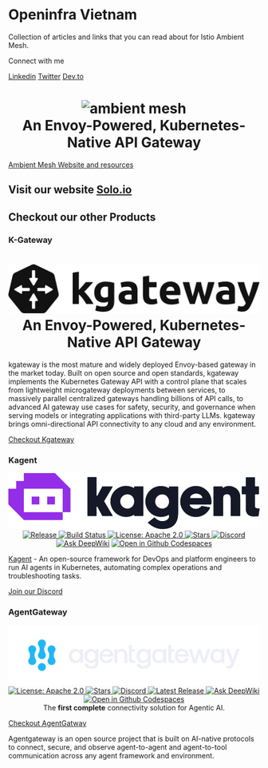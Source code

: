 # Openinfra Vietnam

Collection of articles and links that you can read about for Istio Ambient Mesh.

Connect with me

[Linkedin](https://www.linkedin.com/in/leon-nunes/)
[Twitter](https://x.com/mediocreDevops)
[Dev.to](https://dev.to/mediocreDevops)

<h1 align="center">
  <picture>
    <source media="(prefers-color-scheme: dark)" srcset="https://ambientmesh.io/logo-ambient-mesh-light.svg" alt="ambient mesh" width="400">
    <source media="(prefers-color-scheme: light)" srcset="https://ambientmesh.io/logo-ambient-mesh.svg" alt="ambient mesh" width="400">
    <img alt="ambient mesh" src="https://ambientmesh.io/logo-ambient-mesh.svg">
  </picture>
  <br/>
  An Envoy-Powered, Kubernetes-Native API Gateway
</h1>

[Ambient Mesh Website and resources](https://ambientmesh.io/)

## Visit our website [Solo.io](https://solo.io)

## Checkout our other Products

### K-Gateway

<h1 align="center">
  <picture>
    <source media="(prefers-color-scheme: dark)" srcset="https://raw.githubusercontent.com/kgateway-dev/kgateway.dev/main/static/logo-dark.svg" alt="kgateway" width="400">
    <source media="(prefers-color-scheme: light)" srcset="https://raw.githubusercontent.com/kgateway-dev/kgateway.dev/main/static/logo.svg" alt="kgateway" width="400">
    <img alt="kgateway" src="https://raw.githubusercontent.com/kgateway-dev/kgateway.dev/main/static/logo.svg">
  </picture>
  <br/>
  An Envoy-Powered, Kubernetes-Native API Gateway
</h1>


kgateway is the most mature and widely deployed Envoy-based gateway in the market today. Built on open source and open standards, kgateway implements the Kubernetes Gateway API with a control plane that scales from lightweight microgateway deployments between services, to massively parallel centralized gateways handling billions of API calls, to advanced AI gateway use cases for safety, security, and governance when serving models or integrating applications with third-party LLMs. kgateway brings omni-directional API connectivity to any cloud and any environment.

[Checkout Kgateway](https://kgateway.dev)

### Kagent

<div align="center">
  <picture>
    <source media="(prefers-color-scheme: dark)" srcset="https://raw.githubusercontent.com/kagent-dev/kagent/main/img/icon-dark.svg" alt="kagent" width="400">
    <source media="(prefers-color-scheme: light)" srcset="https://raw.githubusercontent.com/kagent-dev/kagent/main/img/icon-light.svg" alt="kagent" width="400">
    <img alt="kagent" src="https://raw.githubusercontent.com/kagent-dev/kagent/main/img/icon-light.svg">
  </picture>
  <div>
    <a href="https://github.com/kagent-dev/kagent/releases">
      <img src="https://img.shields.io/github/v/release/kagent-dev/kagent?style=flat&label=Latest%20version" alt="Release">
    </a>
    <a href="https://github.com/kagent-dev/kagent/actions/workflows/ci.yaml">
      <img src="https://github.com/kagent-dev/kagent/actions/workflows/ci.yaml/badge.svg" alt="Build Status" height="20">
    </a>
      <a href="https://opensource.org/licenses/Apache-2.0">
      <img src="https://img.shields.io/badge/License-Apache2.0-brightgreen.svg?style=flat" alt="License: Apache 2.0">
    </a>
    <a href="https://github.com/kagent-dev/kagent">
      <img src="https://img.shields.io/github/stars/kagent-dev/kagent.svg?style=flat&logo=github&label=Stars" alt="Stars">
    </a>
     <a href="https://discord.gg/Fu3k65f2k3">
      <img src="https://img.shields.io/discord/1346225185166065826?style=flat&label=Join%20Discord&color=6D28D9" alt="Discord">
    </a>
    <a href="https://deepwiki.com/kagent-dev/kagent"><img src="https://deepwiki.com/badge.svg" alt="Ask DeepWiki"></a>
    <a href='https://codespaces.new/kagent-dev/kagent'>
      <img src='https://github.com/codespaces/badge.svg' alt='Open in Github Codespaces' style='max-width: 100%;' height="20">
    </a>
  </div>
</div>

[Kagent](kagent.dev) - An open-source framework for DevOps and platform engineers to run AI agents in Kubernetes, automating complex operations and troubleshooting tasks.

[Join our Discord](https://discord.com/invite/Fu3k65f2k3)

### AgentGateway

<div align="center">
  <picture>
    <source media="(prefers-color-scheme: dark)" srcset="https://raw.githubusercontent.com/agentgateway/agentgateway/refs/heads/main/img/banner-light.svg" alt="agentgateway" width="400">
    <source media="(prefers-color-scheme: light)" srcset="https://raw.githubusercontent.com/agentgateway/agentgateway/refs/heads/main/img/banner-dark.svg" alt="agentgateway" width="400">
    <img alt="agentgateway" src="https://raw.githubusercontent.com/agentgateway/agentgateway/refs/heads/main/img/banner-light.svg">
  </picture>
  <div>
    <a href="https://opensource.org/licenses/Apache-2.0">
      <img src="https://img.shields.io/badge/License-Apache2.0-brightgreen.svg?style=flat" alt="License: Apache 2.0">
    </a>
    <a href="https://github.com/agentgateway/agentgateway">
      <img src="https://img.shields.io/github/stars/agentgateway/agentgateway.svg?style=flat&logo=github&label=Stars" alt="Stars">
    </a>
    <a href="https://discord.gg/BdJpzaPjHv">
      <img src="https://img.shields.io/discord/1346225185166065826?style=flat&label=Join%20Discord&color=6D28D9" alt="Discord">
    </a>
    <a href="https://github.com/agentgateway/agentgateway/releases">
      <img src="https://img.shields.io/github/v/release/agentgateway/agentgateway?style=flat&label=Latest%20Release&color=6D28D9" alt="Latest Release">
    </a>
    <a href="https://deepwiki.com/agentgateway/agentgateway"><img src="https://deepwiki.com/badge.svg" alt="Ask DeepWiki"></a>
    <a href='https://codespaces.new/agentgateway/agentgateway'>
      <img src='https://github.com/codespaces/badge.svg' alt='Open in Github Codespaces' style='max-width: 100%;' height="20">
    </a>
  </div>
  <div>
    The <strong>first complete</strong> connectivity solution for Agentic AI.
  </div>
</div>

[Checkout AgentGatway](https://agentgateway.dev/)

 Agentgateway is an open source project that is built on AI-native protocols to connect, secure, and observe agent-to-agent and agent-to-tool communication across any agent framework and environment. 
